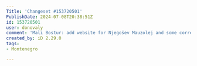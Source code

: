 ```yaml
---
Title: 'Changeset #153720501'
PublishDate: 2024-07-08T20:38:51Z
id: 153720501
user: donovaly
comment: 'Mali Bostur: add website for Njegošev Mauzolej and some corrections for parking'
created_by: iD 2.29.0
tags:
- Montenegro

---
```

